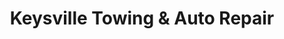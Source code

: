 ---
title: "Keysville Towing & Auto Repair"
url: /keysville/keysville-towing-and-auto-repair/
shop: car repair
---
